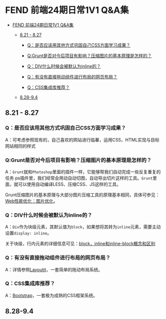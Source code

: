 # FEND 前端24期日常1V1 Q&A集

   * [FEND 前端24期日常1V1 Q&amp;A集](#fend-前端24期日常1v1-qa集)
   
      * [8.21 - 8.27](#821---827)
      
         * [Q：是否应该用其他方式巩固自己CSS方面学习成果？](#q是否应该用其他方式巩固自己css方面学习成果)
         
         * [Q:Grunt是否对今后项目有影响？压缩图片的基本原理是怎样的？](#qgrunt是否对今后项目有影响压缩图片的基本原理是怎样的)
         
         * [Q：DIV什么时候会被默认为inline的？](#qdiv什么时候会被默认为inline的)
         
         * [Q：有没有直接拖动组件进行布局的网页布局？](#q有没有直接拖动组件进行布局的网页布局)
         
         * [Q：CSS集成库推荐？](#qcss集成库推荐)
         
      * [8.28-9.4](#828-94)
      
## 8.21 - 8.27
### Q：是否应该用其他方式巩固自己CSS方面学习成果？
A：可考虑参照现有的，自己喜欢的网站进行临摹，运用CSS，HTML实现与目标网站相同的样式
### Q:Grunt是否对今后项目有影响？压缩图片的基本原理是怎样的？
A：`Grunt`就和`Photoshop`里面的插件一样，它能够帮我们自动完成一些反复重复的任务
ps插件里，我们经常会用动自动切图，自动导出切片这样的工具。`Grunt`里面，就可以使用自动编译LESS、压缩CSS、JS这样的工具。

Grunt压缩图片的基本原理与大部分图片压缩工具的原理基本相同，具体可参见：[Web性能优化：图片优化](http://web.jobbole.com/81766/)。
### Q：DIV什么时候会被默认为inline的？
A：`Div`作为块级元素，其默认值为`block`，如果想将其转为`inline`元素，需要主动设置`display: inline`。

关于块级，行内元素的详细信息可见：[block，inline和inline-block概念和区别](http://www.cnblogs.com/KeithWang/p/3139517.html)
### Q：有没有直接拖动组件进行布局的网页布局？
A：详情参照[Layoutit](http://layoutit.justjavac.com)，一套简单的拖动布局系统。
### Q：CSS集成库推荐？
A：[Bootstrap](http://www.bootcss.com)，一套极为成熟的CSS框架系统。
## 8.28-9.4


